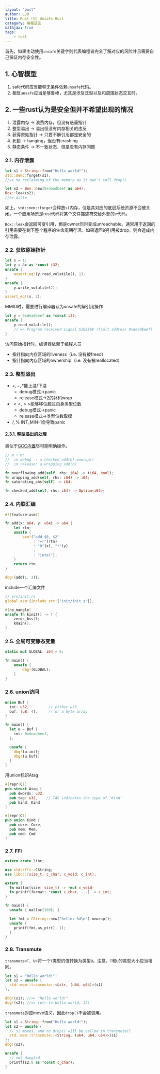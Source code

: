 ```yaml
---
layout: "post"
author: LJR
title: Rust（三）Unsafe Rust
category: 编程语言
mathjax: true
tags:
    - rust
---
```


首先，如果主动使用`unsafe`关键字则代表编程者完全了解对应的风险并且需要自己保证内存安全性。

## 1. 心智模型

1. safe代码应当能够无条件依赖`unsafe`代码。
2. 相反`unsafe`应当足够鲁棒，尤其是涉及泛型以及和周围状态交互时。

## 2. 一些rust认为是安全但并不希望出现的情况

1. 泄露内存 -> 浪费内存，但没有悬垂指针
2. 整型溢出 -> 溢出但没有内存相关的违反
3. 获得原始指针 -> 只要不解引用都是安全的
4. 死锁 -> hanging，但没有crashing
5. 静态条件 -> 不一致状态，但是没有内存问题

### 2.1. 内存泄露

```rust
let s1 = String::from("Hello world!");
std::mem::forget(s1);
//=> no reclaiming of the memory as it own't call drop()

let s2 = Box::new(0xdeadbeef as u64);
Box::leak(s2);
//=> ditto
```

如上，`std::mem::forget`会释放`s1`内存，但是其对应的底层系统资源不会被关闭。一个应用场景是rust代码将某个文件描述符交给外部的c代码。

`Box::leak`会返回可变引用，但是owner同时变成unreachable。通常用于返回的引用需要在剩下整个程序的生命周期存活。如果返回的引用被drop，则会造成内存泄露。

### 2.2. 获取原始指针

```rust
let x = 1;
let y = &x as *const i32;
unsafe {
    assert_eq!(y.read_volatile(), 1);
}
unsafe {
    y.write_volatile(2);
}
assert_eq!(x, 2);
```

MMIO时，需要进行编译器认为unsafe的解引用操作

```rust
let y = 0xdeadbeef as *const i32;
unsafe {
    y.read_volatile();
    // => Program received signal SIGSEGV (fault address 0xdeadbeef)
}
```

访问原始指针时，编译器依赖于编程人员

+ 指针指向内存区域的liveness（i.e. 没有被freed）
+ 指针指向内存区域的ownership（i.e. 没有被reallocated）

### 2.3. 整型溢出

+ $+, -, *$能上溢/下溢
  + debug模式->panic
  + release模式->2的补码wrap
+ $<<, >>$能够移位超过自身类型位数
  + debug模式->panic
  + release模式->类型位数取模
+ $/, \%$ INT_MIN-1会导致panic

#### 2.3.1. 整型溢出的处理

类似于[GCC内置](https://gcc.gnu.org/onlinedocs/gcc/Integer-Overflow-Builtins.html)尽可能明确操作。

```rust
// a + b:
//  in debug  : a.checked_add(b).unwrap()
//  in release: a.wrapping_add(b)

fn overflowing_add(self, rhs: i64) -> (i64, bool);
fn wrapping_add(self, rhs: i64) -> i64;
fn saturating_abs(self) -> i64;

fn checked_add(self, rhs: i64) -> Option<i64>;
```

### 2.4. 内联汇编

```rust
#![feature(asm)]

fn add(x: u64, y: u64) -> u64 {
    let rtn;
    unsafe {
        asm!("add $0, $2"
             : "=r"(rtn)
             : "0"(x), "r"(y)
             :
             : "intel");
    }
    return rtn
}

dbg!(add(1, 2));
```

include一个汇编文件

```rust
// src/init.rs
global_asm!(include_str!("init/init.s"));

#[no_mangle]
unsafe fn kinit() -> ! {
    zeros_bss();
    kmain();
}
```

### 2.5. 全局可变静态变量

```rust
static mut GLOBAL: i64 = 0;

fn main() {
    unsafe {
        dbg!(GLOBAL);
    }
}
```

### 2.6. union访问

```rust
union Buf {
  int: u32,         // either u32
  buf: [u8; 4],     // or a byte array
}

fn main() {
  let u = Buf {
    int: 0xdeadbeef,
  };

  unsafe {
    dbg!(u.int);
    dbg!(u.buf);
  }
}
```

用union标识Atag

```rust
#[repr(C)]
pub struct Atag {
  pub dwords: u32,
  pub tag: u32,    // TAG indicates the type of 'Kind'
  pub kind: Kind
}

#[repr(C)]
pub union Kind {
  pub core: Core,
  pub mem: Mem,
  pub cmd: Cmd
}
```

### 2.7. FFI

```rust
extern crate libc;

use std::ffi::CString;
use libc::{size_t, c_char, c_void, c_int};

extern {
  fn malloc(size: size_t) -> *mut c_void;
  fn printf(format: *const c_char, ...) -> c_int;
}

fn main() {
  unsafe { malloc(100); }

  let fmt = CString::new("hello: %d\n").unwrap();
  unsafe {
    printf(fmt.as_ptr(), 1);
  }
}
```

### 2.8. Transmute

`transmute<T, U>`将一个`T`类型的值转换为类型`U`。注意，`T`和`U`的类型大小应当相同。

```rust
let s1 = "Hello world!";
let s2 = unsafe {
  std::mem::transmute::<&str, (u64, u64)>(s1)
};

dbg!(s1); //=> "Hello world!"
dbg!(s2); //=> (ptr-to-hello-world, 12)
```

`transmute`对应move语义，因此`drop()`不会被调用。

```rust
let s1 = String::from("Hello world!");
let s2 = unsafe {
  // s1 moves, and no drop() will be called in transmute()
  std::mem::transmute::<String, (u64, u64, u64)>(s1)
};
dbg!(s2);

unsafe {
  // not dangled
  printf(s2.0 as *const c_char);
}
```
